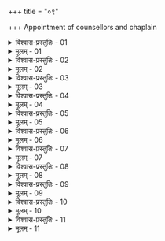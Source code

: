 +++
title = "०९"

+++
Appointment of counsellors and chaplain  

<details><summary>विश्वास-प्रस्तुतिः - 01</summary>

01 जानपदो अभिजातः स्ववग्रहः कृतशिल्पश्चक्षुष्मान् प्राज्ञो धारयिष्णुर्दक्षो वाग्मी प्रगल्भः प्रतिपत्तिमान् उत्साहप्रभावयुक्तः क्लेशसहः शुचिर्मैत्रो दृढभक्तिः शीलबलारोग्यसत्त्वयुक्तः स्तम्भचापलहीनः सम्प्रियो वैराणां अकर्ता इत्यमात्यसम्पत्
</details>

<details><summary>मूलम् - 01</summary>

01 जानपदो अभिजातः स्ववग्रहः कृतशिल्पश्चक्षुष्मान् प्राज्ञो धारयिष्णुर्दक्षो वाग्मी प्रगल्भः प्रतिपत्तिमान् उत्साहप्रभावयुक्तः क्लेशसहः शुचिर्मैत्रो दृढभक्तिः शीलबलारोग्यसत्त्वयुक्तः स्तम्भचापलहीनः सम्प्रियो वैराणां अकर्ता इत्यमात्यसम्पत्
</details>

<details><summary>विश्वास-प्रस्तुतिः - 02</summary>

02 अतः पादार्घगुणहीनौ मध्यमावरौ
</details>

<details><summary>मूलम् - 02</summary>

02 अतः पादार्घगुणहीनौ मध्यमावरौ
</details>

<details><summary>विश्वास-प्रस्तुतिः - 03</summary>

03 तेषां जनपद्ऽभिजनं अवग्रहं चाप्ततः परीक्षेत, समानविद्येभ्यः शिल्पं शास्त्रचक्षुष्मत्तां च, कर्मारम्भेषु प्रज्ञां धारयिष्णुतां दाक्ष्यं च, कथायोगेषु वाग्मित्वं प्रागल्भ्यं प्रतिभानवत्त्वं च, संवासिभ्यः शीलबलारोग्यसत्त्वयोगं अस्तम्भं अचापलं च, प्रत्यक्षतः सम्प्रियत्वं अवैरत्वं च
</details>

<details><summary>मूलम् - 03</summary>

03 तेषां जनपद्ऽभिजनं अवग्रहं चाप्ततः परीक्षेत, समानविद्येभ्यः शिल्पं शास्त्रचक्षुष्मत्तां च, कर्मारम्भेषु प्रज्ञां धारयिष्णुतां दाक्ष्यं च, कथायोगेषु वाग्मित्वं प्रागल्भ्यं प्रतिभानवत्त्वं च, संवासिभ्यः शीलबलारोग्यसत्त्वयोगं अस्तम्भं अचापलं च, प्रत्यक्षतः सम्प्रियत्वं अवैरत्वं च
</details>

<details><summary>विश्वास-प्रस्तुतिः - 04</summary>

04 प्रत्यक्षपरोक्षानुमेया हि राजवृत्तिः
</details>

<details><summary>मूलम् - 04</summary>

04 प्रत्यक्षपरोक्षानुमेया हि राजवृत्तिः
</details>

<details><summary>विश्वास-प्रस्तुतिः - 05</summary>

05 स्वयं द्र्ष्टं प्रत्यक्षम्
</details>

<details><summary>मूलम् - 05</summary>

05 स्वयं द्र्ष्टं प्रत्यक्षम्
</details>

<details><summary>विश्वास-प्रस्तुतिः - 06</summary>

06 पर उपदिष्टं परोक्षम्
</details>

<details><summary>मूलम् - 06</summary>

06 पर उपदिष्टं परोक्षम्
</details>

<details><summary>विश्वास-प्रस्तुतिः - 07</summary>

07 कर्मसु कृतेनाकृतावेक्षणं अनुमेयम्
</details>

<details><summary>मूलम् - 07</summary>

07 कर्मसु कृतेनाकृतावेक्षणं अनुमेयम्
</details>

<details><summary>विश्वास-प्रस्तुतिः - 08</summary>

08 यौगपद्यात् तु कर्मणां अनेकत्वाद् अनेकस्थत्वाच्च देशकालात्ययो मा भूद् इति परोक्षं अमात्यैः कारयेत् इत्यमात्यकर्म ।
</details>

<details><summary>मूलम् - 08</summary>

08 यौगपद्यात् तु कर्मणां अनेकत्वाद् अनेकस्थत्वाच्च देशकालात्ययो मा भूद् इति परोक्षं अमात्यैः कारयेत् इत्यमात्यकर्म ।
</details>

<details><summary>विश्वास-प्रस्तुतिः - 09</summary>

09 पुरोहितं उदित उदितकुलशीलं स-अङ्गे वेदे दैवे निमित्ते दण्डनीत्यां चाभिविनीतं आपदां दैवमानुषीणां अथर्वभिरुपायैश्च प्रतिकर्तारं कुर्वीत
</details>

<details><summary>मूलम् - 09</summary>

09 पुरोहितं उदित उदितकुलशीलं स-अङ्गे वेदे दैवे निमित्ते दण्डनीत्यां चाभिविनीतं आपदां दैवमानुषीणां अथर्वभिरुपायैश्च प्रतिकर्तारं कुर्वीत
</details>

<details><summary>विश्वास-प्रस्तुतिः - 10</summary>

10 तं आचार्यं शिष्यः पितरं पुत्रो भृत्यः स्वामिनं इव चानुवर्तेत
</details>

<details><summary>मूलम् - 10</summary>

10 तं आचार्यं शिष्यः पितरं पुत्रो भृत्यः स्वामिनं इव चानुवर्तेत
</details>

<details><summary>विश्वास-प्रस्तुतिः - 11</summary>

11ab ब्राह्मणेन एधितं क्षत्रं मन्त्रिमन्त्राभिमन्त्रितम् ।  
11chd जयत्यजितं अत्यन्तं शास्त्रानुगमशस्त्रितम्  (इति)
</details>

<details><summary>मूलम् - 11</summary>

11ab ब्राह्मणेन एधितं क्षत्रं मन्त्रिमन्त्राभिमन्त्रितम् ।  
11chd जयत्यजितं अत्यन्तं शास्त्रानुगमशस्त्रितम्  (इति)
</details>
